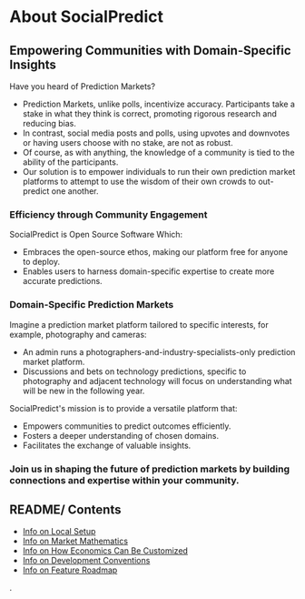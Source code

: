 # About SocialPredict

## Empowering Communities with Domain-Specific Insights

Have you heard of Prediction Markets?

- Prediction Markets, unlike polls, incentivize accuracy. Participants take a stake in what they think is correct, promoting rigorous research and reducing bias.
- In contrast, social media posts and polls, using upvotes and downvotes or having users choose with no stake, are not as robust.
- Of course, as with anything, the knowledge of a community is tied to the ability of the participants.
- Our solution is to empower individuals to run their own prediction market platforms to attempt to use the wisdom of their own crowds to out-predict one another.

### Efficiency through Community Engagement

SocialPredict is Open Source Software Which:

- Embraces the open-source ethos, making our platform free for anyone to deploy.
- Enables users to harness domain-specific expertise to create more accurate predictions.

### Domain-Specific Prediction Markets

Imagine a prediction market platform tailored to specific interests, for example, photography and cameras:

- An admin runs a photographers-and-industry-specialists-only prediction market platform.
- Discussions and bets on technology predictions, specific to photography and adjacent technology will focus on understanding what will be new in the following year.

SocialPredict's mission is to provide a versatile platform that:

- Empowers communities to predict outcomes efficiently.
- Fosters a deeper understanding of chosen domains.
- Facilitates the exchange of valuable insights.

### Join us in shaping the future of prediction markets by building connections and expertise within your community.

## README/ Contents

- [Info on Local Setup](/README/LOCAL_SETUP.md)
- [Info on Market Mathematics](/README/README-MATH.md)
- [Info on How Economics Can Be Customized](/README/README-CONFIG.md)
- [Info on Development Conventions](/README/README-CONVENTIONS.md)
- [Info on Feature Roadmap](/README/README-ROADMAP.md)

.
